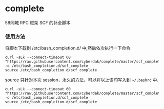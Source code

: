 # complete

58同城 RPC 框架 SCF 的补全脚本

### 使用方法
将脚本下载到 /etc/bash_completion.d/ 中,然后依次执行一下命令

```
curl -sLk --connect-timeout 60 "https://raw.githubusercontent.com/cyberdak/complete/master/scf_complete" -o /etc/bash_completion.d/scf_complete
source /etc/bash_completion.d/scf_complete
```

source 只针对本次 session，永久的方法，可以将以上语句写入到 `~/.bashrc` 中.

```
curl -sLk --connect-timeout 60 "https://raw.githubusercontent.com/cyberdak/complete/master/scf_complete" -o /etc/bash_completion.d/scf_complete
source /etc/bash_completion.d/scf_complete
```
